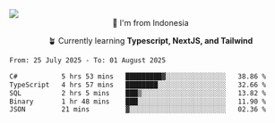 
<img align = "center" src="https://readme-typing-svg.herokuapp.com?font=Fira+Code&size=25&pause=1000&color=00F713&center=true&vCenter=true&random=false&width=850&height=70&lines=Hi+There+%F0%9F%91%8B%2C+Im+Julian+Caesar;"/>
<br>

<div align = "center">
  📌 I'm from Indonesia
  
  🪴 Currently learning **Typescript, NextJS, and Tailwind**
</div>

<!--START_SECTION:waka-->

```txt
From: 25 July 2025 - To: 01 August 2025

C#           5 hrs 53 mins   █████████▓░░░░░░░░░░░░░░░   38.86 %
TypeScript   4 hrs 57 mins   ████████░░░░░░░░░░░░░░░░░   32.66 %
SQL          2 hrs 5 mins    ███▒░░░░░░░░░░░░░░░░░░░░░   13.82 %
Binary       1 hr 48 mins    ███░░░░░░░░░░░░░░░░░░░░░░   11.90 %
JSON         21 mins         ▓░░░░░░░░░░░░░░░░░░░░░░░░   02.36 %
```

<!--END_SECTION:waka-->

